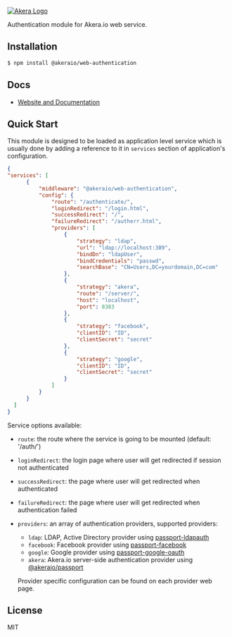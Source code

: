 [![Akera Logo](http://akera.io/logo.png)](http://akera.io/)

  Authentication module for Akera.io web service.

## Installation

```bash
$ npm install @akeraio/web-authentication
```

## Docs

  * [Website and Documentation](http://akera.io/)


## Quick Start

  This module is designed to be loaded as application level service which 
  is usually done by adding a reference to it in `services` section of 
  application's configuration.
   
  ```json
{
  "services": [
		{ 
			"middleware": "@akeraio/web-authentication",
			"config": {
				"route": "/authenticate/",
				"loginRedirect": "/login.html",
				"successRedirect": "/",
				"failureRedirect": "/autherr.html",
				"providers": [
					{ 
						"strategy": "ldap",
					  	"url": "ldap://localhost:389",
						"bindDn": "ldapUser",
						"bindCredentials": "passwd",
						"searchBase": "CN=Users,DC=yourdomain,DC=com"
					},
					{ 
						"strategy": "akera",
						"route": "/server/",
					  	"host": "localhost",
						"port": 8383
					},
					{ 
						"strategy": "facebook",
					  	"clientID": "ID",
						"clientSecret": "secret"
					},
					{ 
						"strategy": "google",
					  	"clientID": "ID",
						"clientSecret": "secret"
					}
				]
			}
		}
	]
}
  ```
  
  Service options available:
  - `route`: the route where the service is going to be mounted (default: '/auth/')
  - `loginRedirect`: the login page where user will get redirected if session not authenticated
  - `successRedirect`: the page where user will get redirected when authenticated
  - `failureRedirect`: the page where user will get redirected when authentication failed
  - `providers`: an array of authentication providers, supported providers:
  	- `ldap`: LDAP, Active Directory provider using [passport-ldapauth](https://github.com/vesse/passport-ldapauth)
	- `facebook`: Facebook provider using [passport-facebook](https://github.com/jaredhanson/passport-facebook)
  	- `google`: Google provider using [passport-google-oauth](https://github.com/jaredhanson/passport-google-oauth)
  	- `akera`: Akera.io server-side authentication provider using [@akeraio/passport](https://github.com/akera-io/passport-akera)
  	
  	Provider specific configuration can be found on each provider web page.  	
  
## License
	
MIT 

  	